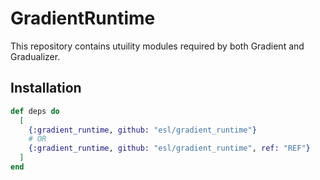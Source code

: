 # GradientRuntime

This repository contains utuility modules required by both Gradient and Gradualizer.

## Installation

```elixir
def deps do
  [
    {:gradient_runtime, github: "esl/gradient_runtime"}
    # OR
    {:gradient_runtime, github: "esl/gradient_runtime", ref: "REF"}
  ]
end
```
